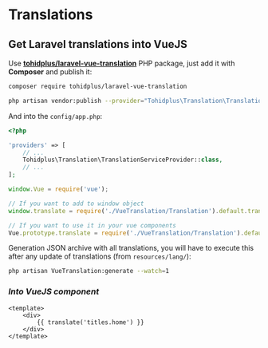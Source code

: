 # Translations

## **Get Laravel translations into VueJS**

Use [**tohidplus/laravel-vue-translation**](https://github.com/tohidplus/laravel-vue-translation) PHP package, just add it with **Composer** and publish it:

```bash
composer require tohidplus/laravel-vue-translation

php artisan vendor:publish --provider="Tohidplus\Translation\TranslationServiceProvider"
```

And into the `config/app.php`:

<code-heading type="php" path="config/app.php"></code-heading>

```php
<?php

'providers' => [
    // ...
    Tohidplus\Translation\TranslationServiceProvider::class,
    // ...
];
```

<code-heading type="js" path="resources/js/app.js"></code-heading>

```js
window.Vue = require('vue');

// If you want to add to window object
window.translate = require('./VueTranslation/Translation').default.translate;

// If you want to use it in your vue components
Vue.prototype.translate = require('./VueTranslation/Translation').default.translate;
```

Generation JSON archive with all translations, you will have to execute this after any update of translations (from `resources/lang/`):

```bash
php artisan VueTranslation:generate --watch=1
```

### *Into VueJS component*

<code-heading type="vue" path="/resources/js/components/my-component.vue"></code-heading>

```vue
<template>
    <div>
        {{ translate('titles.home') }}
    </div>
</template>
```